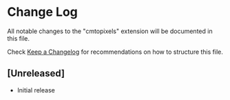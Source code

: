 # Change Log

All notable changes to the "cmtopixels" extension will be documented in this file.

Check [Keep a Changelog](http://keepachangelog.com/) for recommendations on how to structure this file.

## [Unreleased]

- Initial release